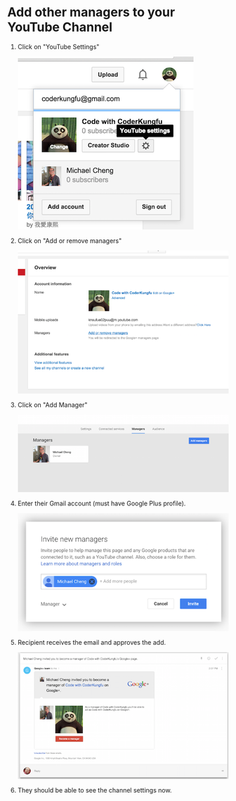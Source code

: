 # Add other managers to your YouTube Channel

1. Click on "YouTube Settings"
	
	![YouTube Settings](./images/add_manager/01_youtube_settings.png)

2. Click on "Add or remove managers"

	![YouTube Settings](./images/add_manager/02_add_or_remove_manager.png)

3. Click on "Add Manager"

	![YouTube Settings](./images/add_manager/03_add_manager.png)

4. Enter their Gmail account (must have Google Plus profile).

	![YouTube Settings](./images/add_manager/4_add_by_email.png)

5. Recipient receives the email and approves the add.

	![YouTube Settings](./images/add_manager/05_become_manager.png)

6. They should be able to see the channel settings now. 